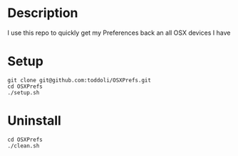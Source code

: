 # Description
I use this repo to quickly get my Preferences back an all OSX devices I have

# Setup
```
git clone git@github.com:toddoli/OSXPrefs.git
cd OSXPrefs
./setup.sh
```

# Uninstall
```
cd OSXPrefs
./clean.sh
```
